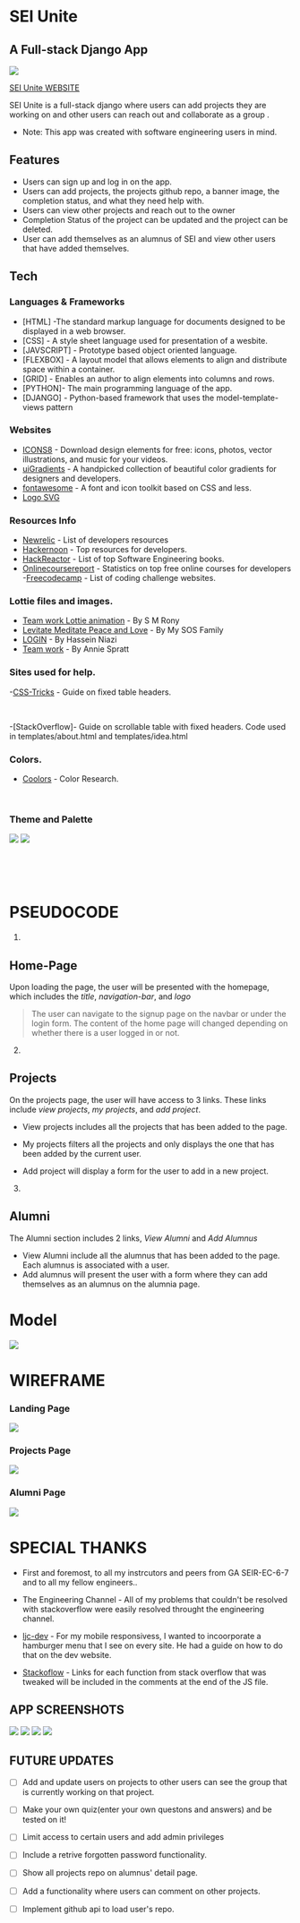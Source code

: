 # SEI Unite
## A Full-stack Django App


![](main_app/static/img/banner.jpg)


[SEI Unite WEBSITE](https://sei-unite.herokuapp.com/)

SEI Unite is a full-stack django where users can add projects they are working on and other users can reach out and collaborate as a group . 

- Note: This app was created with software engineering users in mind.


## Features

- Users can sign up and log in on the app.
- Users can add projects, the projects github repo, a banner image, the completion status, and what they need help with.
- Users can view other projects and reach out to the owner
- Completion Status of the project can be updated and the project can be deleted.
- User can add themselves as an alumnus of SEI and view other users that have added themselves.

## Tech

### Languages & Frameworks

- [HTML] -The standard markup language for documents designed to be displayed in a web browser. 
- [CSS] - A style sheet language used for presentation of a wesbite.
- [JAVSCRIPT] - Prototype based object oriented language.
- [FLEXBOX] -  A layout model that allows elements to align and distribute space within a container. 
- [GRID] - Enables an author to align elements into columns and rows.
- [PYTHON]- The main programming language of the app.
- [DJANGO] - Python-based framework that uses the model-template-views pattern

### Websites
- [ICONS8](https://icons8.com/) - Download design elements for free: icons, photos, vector illustrations, and music for your videos.
- [uiGradients](https://uigradients.com/#Venice) - A handpicked collection of beautiful color gradients for designers and developers​.
- [fontawesome](https://fontawesome.com) - A font and icon toolkit based on CSS and less.
 - [Logo SVG](https://fontawesome.com/v5.15/icons/users?style=solid)

### Resources Info
- [Newrelic](https://newrelic.com/blog/nerd-life/developer-resources-roundup) - List of developers resources
- [Hackernoon](https://hackernoon.com/top-resources-for-software-engineers-how-a-new-grad-can-find-a-job-fvhr3yjz) - Top resources for developers.
- [HackReactor](https://www.hackreactor.com/blog/7-books-software-engineers-need-to-read-to-get-ahead) - List of top Software Engineering books.
- [Onlinecoursereport](https://www.onlinecoursereport.com/free/software-development/) - Statistics on top free online courses for developers
-[Freecodecamp](https://www.freecodecamp.org/news/the-10-most-popular-coding-challenge-websites-of-2016-fb8a5672d22f/) - List of coding challenge websites.

### Lottie files and images.
- [ Team work Lottie animation](https://lottiefiles.com/67523-teamwork-lottie-animation) - By S M Rony
- [Levitate Meditate Peace and Love](https://lottiefiles.com/9626-levitate-meditate-peace-and-love) - By My SOS Family
- [LOGIN](https://lottiefiles.com/53395-login) - By Hassein Niazi
- [Team work](https://unsplash.com/photos/MChSQHxGZrQ) - By Annie Spratt

### Sites used for help.
-[CSS-Tricks](https://css-tricks.com/position-sticky-and-table-headers/) - Guide on fixed table headers.

<br>


-[StackOverflow]- Guide on scrollable table with fixed headers. Code used in templates/about.html and templates/idea.html



### Colors.
- [Coolors](https://www.coolors.co/) - Color Research. 
<br>

### Theme and Palette

![](main_app/static/img/palette1.jpg)
![](main_app/static/img/color-palette1.jpg)


<br> <br>
<br>



# PSEUDOCODE

1.
 ## Home-Page <br>
Upon loading the page, the user will be presented with the homepage, which includes the _title_, _navigation-bar_, and _logo_
    
>The user can navigate to the signup page on the navbar or under the login form. The content of the home page will changed depending on whether there is a user logged in or not.
2. 
## Projects <br>
On the projects page, the user will have access to 3 links. These links include _view projects_, _my projects_, and _add project_.

- View projects includes all the projects that has been added to the page.

- My projects filters all the projects and only displays the one that has been added by the current user.
- Add project will display a form for the user to add in a new project. 




3.

 ## Alumni <br>
The Alumni section includes 2 links, _View Alumni_ and _Add Alumnus_

- View Alumni include all the alumnus that has been added to the page. Each alumnus is associated with a user.
- Add alumnus will present the user with a form where they can add themselves as an alumnus on the alumnia page.
    

# Model
![](main_app/static/img/models.png)


 # WIREFRAME
### Landing Page
![](main_app/static/img/landingpage.png)

### Projects Page
![](main_app/static/img/projectspage.png)

### Alumni Page
![](main_app/static/img/alumnipage.png)




# SPECIAL THANKS
- First and foremost, to all my instrcutors and peers from GA SEIR-EC-6-7 and to all my fellow engineers..

- The Engineering Channel - All of my problems that couldn't be resolved with stackoverflow were easily resolved throught the engineering channel.

- [ljc-dev](https://dev.to/ljcdev/easy-hamburger-menu-with-js-2do0) - For my mobile responsivess, I wanted to incoorporate a hamburger menu that I see on every site. He had a guide on how to do that on the dev website. 

- [Stackoflow](www.stackoverflow.com) - Links for each function from stack overflow that was tweaked will be included in the comments at the end of the JS file.

## APP SCREENSHOTS
![](main_app/static/img/screenshot1.png) ![](main_app/static/img/screenshot2.png)
![](main_app/static/img/screenshot3.png) ![](main_app/static/img/screenshot4.png)



## FUTURE UPDATES

- [ ] Add and update users on projects to other users can see the group that is currently working on that project.
- [ ] Make your own quiz(enter your own questons and answers) and be tested on it!
- [ ] Limit access to certain users and add admin privileges 
- [ ] Include a retrive forgotten password functionality.
- [ ] Show all projects repo on alumnus' detail page.
- [ ] Add a functionality where users can comment on other projects.
- [ ] Implement github api to load user's repo.






 
 
 
 
 
 
 
 
 
            